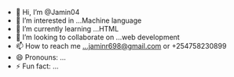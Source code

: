 - 👋 Hi, I’m @Jamin04
- 👀 I’m interested in ...Machine language
- 🌱 I’m currently learning ...HTML
- 💞️ I’m looking to collaborate on ...web development
- 📫 How to reach me ...jaminr698@gmail.com or +254758230899
- 😄 Pronouns: ...
- ⚡ Fun fact: ...

<!---
Jamin04/Jamin04 is a ✨ special ✨ repository because its `README.md` (this file) appears on your GitHub profile.
You can click the Preview link to take a look at your changes.
--->
